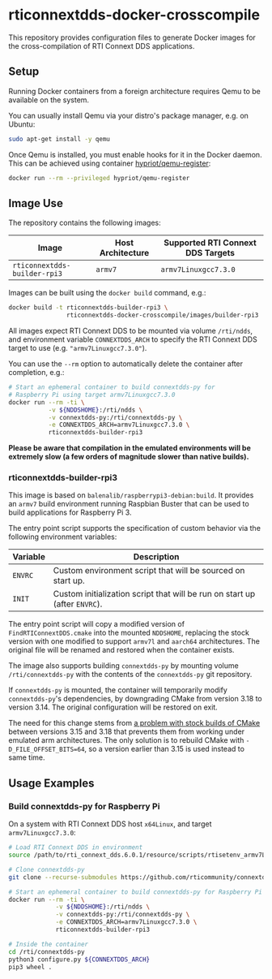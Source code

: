 # rticonnextdds-docker-crosscompile

This repository provides configuration files to generate Docker images for the
cross-compilation of RTI Connext DDS applications.

## Setup

Running Docker containers from a foreign architecture requires Qemu to be available
on the system.

You can usually install Qemu via your distro's package manager, e.g. on Ubuntu:

```sh
sudo apt-get install -y qemu
```

Once Qemu is installed, you must enable hooks for it in the Docker daemon. This
can be achieved using container [hypriot/qemu-register](https://github.com/hypriot/qemu-register):

```sh
docker run --rm --privileged hypriot/qemu-register
```

## Image Use

The repository contains the following images:

| Image | Host Architecture | Supported RTI Connext DDS Targets |
|-------|-------------------|-------------------------|
|`rticonnextdds-builder-rpi3`|`armv7`|`armv7Linuxgcc7.3.0`|

Images can be built using the `docker build` command, e.g.:

```sh
docker build -t rticonnextdds-builder-rpi3 \
                rticonnextdds-docker-crosscompile/images/builder-rpi3

```

All images expect RTI Connext DDS to be mounted via volume `/rti/ndds`, and
environment variable `CONNEXTDDS_ARCH` to specify the RTI Connext DDS target
to use (e.g. `"armv7Linuxgcc7.3.0"`).

You can use the `--rm` option to automatically delete the container after
completion, e.g.:

```sh
# Start an ephemeral container to build connextdds-py for
# Raspberry Pi using target armv7Linuxgcc7.3.0 
docker run --rm -ti \
           -v ${NDDSHOME}:/rti/ndds \
           -v connextdds-py:/rti/connextdds-py \
           -e CONNEXTDDS_ARCH=armv7Linuxgcc7.3.0 \
           rticonnextdds-builder-rpi3
```

**Please be aware that compilation in the emulated environments will be
extremely slow (a few orders of magnitude slower than native builds).**

### rticonnextdds-builder-rpi3

This image is based on `balenalib/raspberrypi3-debian:build`. It provides an
`armv7` build environment running Raspbian Buster that can be used to build
applications for Raspberry Pi 3.

The entry point script supports the specification of custom behavior via the
following environment variables:

| Variable | Description |
|----------|-------------|
|`ENVRC`|Custom environment script that will be sourced on start up.|
|`INIT`|Custom initialization script that will be run on start up (after `ENVRC`).|

The entry point script will copy a modified version of `FindRTIConnextDDS.cmake`
into the mounted `NDDSHOME`, replacing the stock version with one modified to
support `armv7l` and `aarch64` architectures. The original file will be renamed
and restored when the container exists.

The image also supports building `connextdds-py` by mounting volume
`/rti/connextdds-py` with the contents of the `connextdds-py` git repository.

If `connextdds-py` is mounted, the container will temporarily modify `connextdds-py`'s
dependencies, by downgrading CMake from version 3.18 to version 3.14.
The original configuration will be restored on exit.

The need for this change stems from [a problem with stock builds of CMake](https://gitlab.kitware.com/cmake/cmake/-/issues/20568)
between versions 3.15 and 3.18 that prevents them from working under emulated arm
architectures.
The only solution is to rebuild CMake with `-D_FILE_OFFSET_BITS=64`, so a
version earlier than 3.15 is used instead to same time.

## Usage Examples

### Build connextdds-py for Raspberry Pi

On a system with RTI Connext DDS host `x64Linux`, and target `armv7Linuxgcc7.3.0`:

```sh
# Load RTI Connext DDS in environment
source /path/to/rti_connext_dds.6.0.1/resource/scripts/rtisetenv_armv7Linuxgcc7.3.0.bash

# Clone connextdds-py
git clone --recurse-submodules https://github.com/rticommunity/connextdds-py.git

# Start an ephemeral container to build connextdds-py for Raspberry Pi
docker run --rm -ti \
             -v ${NDDSHOME}:/rti/ndds \
             -v connextdds-py:/rti/connextdds-py \
             -e CONNEXTDDS_ARCH=armv7Linuxgcc7.3.0 \
             rticonnextdds-builder-rpi3

# Inside the container
cd /rti/connextdds-py
python3 configure.py ${CONNEXTDDS_ARCH}
pip3 wheel .
```
